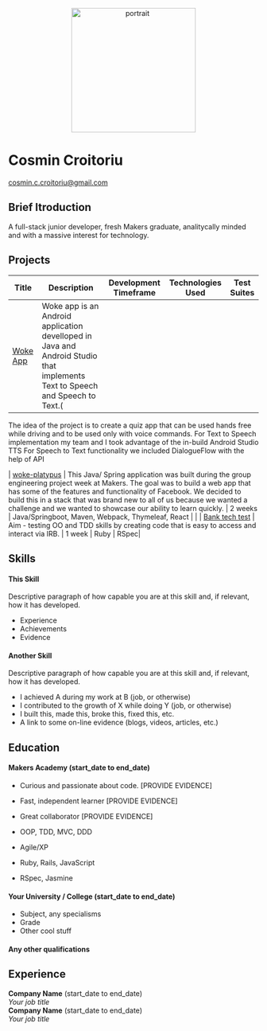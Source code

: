 <p align="center"><img src="./photo.png" alt="portrait" width="250"/></p>
     
# Cosmin Croitoriu
cosmin.c.croitoriu@gmail.com


## Brief Itroduction

A full-stack junior developer, fresh Makers graduate, analitycally minded and with a massive interest for technology.  

## Projects
| Title | Description | Development Timeframe | Technologies Used | Test Suites |
| --- | --- | --- | --- | --- |
| [Woke App](https://github.com/mondongos/woke-platypus) | Woke app is an Android application develloped in Java and Android Studio that implements Text to Speech and Speech to Text.(
  The idea of the project is to create a quiz app that can be used hands free while driving
and to be used only with voice commands.
  For Text to Speech implementation my team and I took advantage of the in-build Android
Studio TTS
For Speech to Text functionality we included DialogueFlow with the help of API 

| [woke-platypus]() | This Java/ Spring application was built during the group engineering project week at Makers. The goal was to build a web app that has some of the features and functionality of Facebook. We decided to build this in a stack that was brand new to all of us because we wanted a challenge and we wanted to showcase our ability to learn quickly. | 2 weeks | Java/Springboot, Maven, Webpack, Thymeleaf, React | |
| [Bank tech test](https://github.com/Possed/bank_tech_test) | Aim - testing OO and TDD skills by creating code that is easy to access and interact via IRB. | 1 week | Ruby | RSpec|





## Skills

#### This Skill

Descriptive paragraph of how capable you are at this skill and, if relevant, how it has developed.

- Experience
- Achievements
- Evidence

#### Another Skill

Descriptive paragraph of how capable you are at this skill and, if relevant, how it has developed.

- I achieved A during my work at B (job, or otherwise)
- I contributed to the growth of X while doing Y (job, or otherwise)
- I built this, made this, broke this, fixed this, etc.
- A link to some on-line evidence (blogs, videos, articles, etc.)

## Education

#### Makers Academy (start_date to end_date)

- Curious and passionate about code. [PROVIDE EVIDENCE]
- Fast, independent learner [PROVIDE EVIDENCE]
- Great collaborator [PROVIDE EVIDENCE]

- OOP, TDD, MVC, DDD
- Agile/XP
- Ruby, Rails, JavaScript
- RSpec, Jasmine

#### Your University / College (start_date to end_date)

- Subject, any specialisms
- Grade
- Other cool stuff

#### Any other qualifications

## Experience

**Company Name** (start_date to end_date)    
*Your job title*  
**Company Name** (start_date to end_date)   
*Your job title*  
